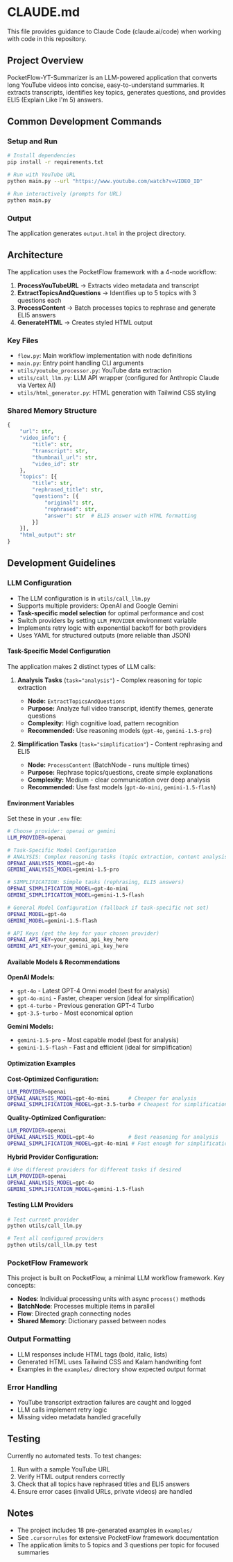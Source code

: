 # CLAUDE.md

This file provides guidance to Claude Code (claude.ai/code) when working with code in this repository.

## Project Overview

PocketFlow-YT-Summarizer is an LLM-powered application that converts long YouTube videos into concise, easy-to-understand summaries. It extracts transcripts, identifies key topics, generates questions, and provides ELI5 (Explain Like I'm 5) answers.

## Common Development Commands

### Setup and Run
```bash
# Install dependencies
pip install -r requirements.txt

# Run with YouTube URL
python main.py --url "https://www.youtube.com/watch?v=VIDEO_ID"

# Run interactively (prompts for URL)
python main.py
```

### Output
The application generates `output.html` in the project directory.

## Architecture

The application uses the PocketFlow framework with a 4-node workflow:

1. **ProcessYouTubeURL** → Extracts video metadata and transcript
2. **ExtractTopicsAndQuestions** → Identifies up to 5 topics with 3 questions each
3. **ProcessContent** → Batch processes topics to rephrase and generate ELI5 answers
4. **GenerateHTML** → Creates styled HTML output

### Key Files
- `flow.py`: Main workflow implementation with node definitions
- `main.py`: Entry point handling CLI arguments
- `utils/youtube_processor.py`: YouTube data extraction
- `utils/call_llm.py`: LLM API wrapper (configured for Anthropic Claude via Vertex AI)
- `utils/html_generator.py`: HTML generation with Tailwind CSS styling

### Shared Memory Structure
```python
{
    "url": str,
    "video_info": {
        "title": str,
        "transcript": str,
        "thumbnail_url": str,
        "video_id": str
    },
    "topics": [{
        "title": str,
        "rephrased_title": str,
        "questions": [{
            "original": str,
            "rephrased": str,
            "answer": str  # ELI5 answer with HTML formatting
        }]
    }],
    "html_output": str
}
```

## Development Guidelines

### LLM Configuration
- The LLM configuration is in `utils/call_llm.py`
- Supports multiple providers: OpenAI and Google Gemini
- **Task-specific model selection** for optimal performance and cost
- Switch providers by setting `LLM_PROVIDER` environment variable
- Implements retry logic with exponential backoff for both providers
- Uses YAML for structured outputs (more reliable than JSON)

#### Task-Specific Model Configuration

The application makes 2 distinct types of LLM calls:

1. **Analysis Tasks** (`task="analysis"`) - Complex reasoning for topic extraction
   - **Node:** `ExtractTopicsAndQuestions` 
   - **Purpose:** Analyze full video transcript, identify themes, generate questions
   - **Complexity:** High cognitive load, pattern recognition
   - **Recommended:** Use reasoning models (`gpt-4o`, `gemini-1.5-pro`)

2. **Simplification Tasks** (`task="simplification"`) - Content rephrasing and ELI5
   - **Node:** `ProcessContent` (BatchNode - runs multiple times)
   - **Purpose:** Rephrase topics/questions, create simple explanations
   - **Complexity:** Medium - clear communication over deep analysis
   - **Recommended:** Use fast models (`gpt-4o-mini`, `gemini-1.5-flash`)

#### Environment Variables
Set these in your `.env` file:
```bash
# Choose provider: openai or gemini
LLM_PROVIDER=openai

# Task-Specific Model Configuration
# ANALYSIS: Complex reasoning tasks (topic extraction, content analysis)
OPENAI_ANALYSIS_MODEL=gpt-4o
GEMINI_ANALYSIS_MODEL=gemini-1.5-pro

# SIMPLIFICATION: Simple tasks (rephrasing, ELI5 answers) 
OPENAI_SIMPLIFICATION_MODEL=gpt-4o-mini
GEMINI_SIMPLIFICATION_MODEL=gemini-1.5-flash

# General Model Configuration (fallback if task-specific not set)
OPENAI_MODEL=gpt-4o
GEMINI_MODEL=gemini-1.5-flash

# API Keys (get the key for your chosen provider)
OPENAI_API_KEY=your_openai_api_key_here
GEMINI_API_KEY=your_gemini_api_key_here
```

#### Available Models & Recommendations

**OpenAI Models:**
- `gpt-4o` - Latest GPT-4 Omni model (best for analysis)
- `gpt-4o-mini` - Faster, cheaper version (ideal for simplification)
- `gpt-4-turbo` - Previous generation GPT-4 Turbo
- `gpt-3.5-turbo` - Most economical option

**Gemini Models:**
- `gemini-1.5-pro` - Most capable model (best for analysis)
- `gemini-1.5-flash` - Fast and efficient (ideal for simplification)

#### Optimization Examples

**Cost-Optimized Configuration:**
```bash
LLM_PROVIDER=openai
OPENAI_ANALYSIS_MODEL=gpt-4o-mini      # Cheaper for analysis
OPENAI_SIMPLIFICATION_MODEL=gpt-3.5-turbo # Cheapest for simplification
```

**Quality-Optimized Configuration:**
```bash  
LLM_PROVIDER=openai
OPENAI_ANALYSIS_MODEL=gpt-4o           # Best reasoning for analysis
OPENAI_SIMPLIFICATION_MODEL=gpt-4o-mini # Fast enough for simplification
```

**Hybrid Provider Configuration:**
```bash
# Use different providers for different tasks if desired
LLM_PROVIDER=openai
OPENAI_ANALYSIS_MODEL=gpt-4o
GEMINI_SIMPLIFICATION_MODEL=gemini-1.5-flash
```

#### Testing LLM Providers
```bash
# Test current provider
python utils/call_llm.py

# Test all configured providers
python utils/call_llm.py test
```

### PocketFlow Framework
This project is built on PocketFlow, a minimal LLM workflow framework. Key concepts:
- **Nodes**: Individual processing units with async `process()` methods
- **BatchNode**: Processes multiple items in parallel
- **Flow**: Directed graph connecting nodes
- **Shared Memory**: Dictionary passed between nodes

### Output Formatting
- LLM responses include HTML tags (bold, italic, lists)
- Generated HTML uses Tailwind CSS and Kalam handwriting font
- Examples in the `examples/` directory show expected output format

### Error Handling
- YouTube transcript extraction failures are caught and logged
- LLM calls implement retry logic
- Missing video metadata handled gracefully

## Testing

Currently no automated tests. To test changes:
1. Run with a sample YouTube URL
2. Verify HTML output renders correctly
3. Check that all topics have rephrased titles and ELI5 answers
4. Ensure error cases (invalid URLs, private videos) are handled

## Notes

- The project includes 18 pre-generated examples in `examples/`
- See `.cursorrules` for extensive PocketFlow framework documentation
- The application limits to 5 topics and 3 questions per topic for focused summaries